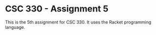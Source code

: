 # CSC 330 - Assignment 5

This is the 5th assignment for CSC 330. It uses the Racket programming language.
